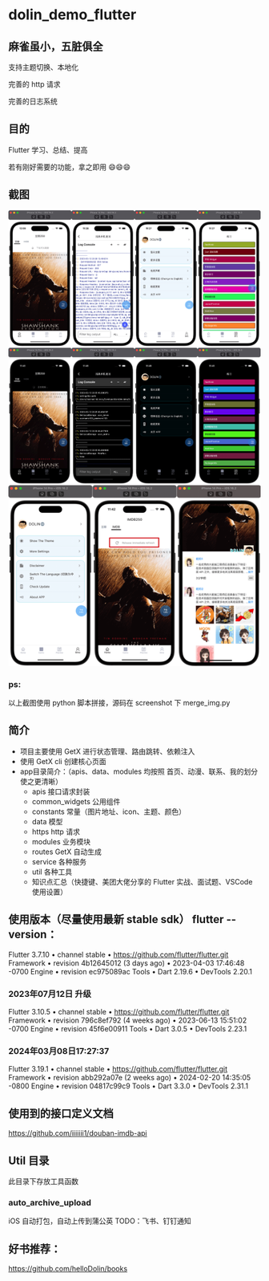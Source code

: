 # dolin_demo_flutter

## 麻雀虽小，五脏俱全
支持主题切换、本地化

完善的 http 请求

完善的日志系统

## 目的
Flutter 学习、总结、提高

若有刚好需要的功能，拿之即用 😄😄😄


## 截图
![image](https://raw.githubusercontent.com/helloDolin/dolin_demo_flutter/main/screenshot/light.png)
![image](https://raw.githubusercontent.com/helloDolin/dolin_demo_flutter/main/screenshot/dark.png)
![image](https://raw.githubusercontent.com/helloDolin/dolin_demo_flutter/main/screenshot/english.png)

### ps:
以上截图使用 python 脚本拼接，源码在 screenshot 下 merge_img.py

## 简介
* 项目主要使用 GetX 进行状态管理、路由跳转、依赖注入
* 使用 GetX cli 创建核心页面
* app目录简介：（apis、data、modules 均按照 首页、动漫、联系、我的划分使之更清晰）
    * apis 接口请求封装
    * common_widgets 公用组件
    * constants 常量（图片地址、icon、主题、颜色）
    * data 模型
    * https http 请求
    * modules 业务模块
    * routes GetX 自动生成
    * service 各种服务
    * util 各种工具
    * 知识点汇总（快捷键、美团大佬分享的 Flutter 实战、面试题、VSCode 使用设置）
    

## 使用版本（尽量使用最新 stable sdk） flutter --version：
Flutter 3.7.10 • channel stable • https://github.com/flutter/flutter.git
Framework • revision 4b12645012 (3 days ago) • 2023-04-03 17:46:48 -0700
Engine • revision ec975089ac
Tools • Dart 2.19.6 • DevTools 2.20.1

### 2023年07月12日 升级
Flutter 3.10.5 • channel stable • https://github.com/flutter/flutter.git
Framework • revision 796c8ef792 (4 weeks ago) • 2023-06-13 15:51:02 -0700
Engine • revision 45f6e00911
Tools • Dart 3.0.5 • DevTools 2.23.1

### 2024年03月08日17:27:37
Flutter 3.19.1 • channel stable • https://github.com/flutter/flutter.git
Framework • revision abb292a07e (2 weeks ago) • 2024-02-20 14:35:05 -0800
Engine • revision 04817c99c9
Tools • Dart 3.3.0 • DevTools 2.31.1

## 使用到的接口定义文档
https://github.com/iiiiiii1/douban-imdb-api

## Util 目录
此目录下存放工具函数
### auto_archive_upload
iOS 自动打包，自动上传到蒲公英 TODO：飞书、钉钉通知

## 好书推荐：
https://github.com/helloDolin/books